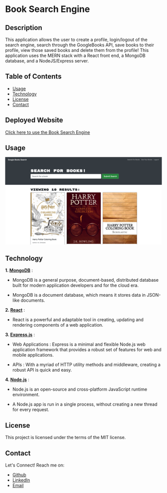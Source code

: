 # Book Search Engine

## Description

This application allows the user to create a profile, login/logout of the search engine, search through the GoogleBooks API, save books to their profile, view those saved books and delete them from the profile! This application uses the MERN stack with a React front end, a MongoDB database, and a NodeJS/Express server.

## Table of Contents

- [Usage](#usage)
- [Technology](#technology)
- [License](#license)
- [Contact](#contact)

## Deployed Website

[Click here to use the Book Search Engine](https://thawing-cliffs-62785.herokuapp.com/)

## Usage

![Screenshot of portfolio](client/public/assets/screenshot.png)

## Technology

**1. [MongoDB](https://www.mongodb.com/)** :

- MongoDB is a general purpose, document-based, distributed database built for modern application developers and for the cloud era.

- MongoDB is a document database, which means it stores data in JSON-like documents.

**2. [React](https://create-react-app.dev/)** :

- React is a powerful and adaptable tool in creating, updating and rendering components of a web application.

**3. [Express.js](https://expressjs.com/)** :

- Web Applications : Express is a minimal and flexible Node.js web application framework that provides a robust set of features for web and mobile applications.

- APIs : With a myriad of HTTP utility methods and middleware, creating a robust API is quick and easy.

**4. [Node.js](https://nodejs.org/en/)** :

- Node.js is an open-source and cross-platform JavaScript runtime environment.

- A Node.js app is run in a single process, without creating a new thread for every request.

## License

This project is licensed under the terms of the MIT license.

## Contact

Let's Connect! Reach me on:

- [Github](https://github.com/evanarbour)
- [LinkedIn](https://www.linkedin.com/in/evan-arbour/)
- [Email](evan.arbour@gmail.com)
